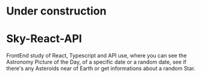 # Under construction

# Sky-React-API
FrontEnd study of React, Typescript and API use, where you can see the Astronomy Picture of the Day, of a specific date or a random date, see if there's any Asteroids near of Earth or get informations about a random Star.
